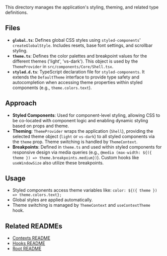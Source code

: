 This directory manages the application's styling, theming, and related type definitions.

## Files

- **`global.ts`**: Defines global CSS styles using `styled-components`' `createGlobalStyle`. Includes resets, base font settings, and scrollbar styling.
- **`theme.ts`**: Defines the color palettes and breakpoint values for the different themes ('light', 'vs-dark'). This object is used by the `ThemeProvider` in `src/components/Core/Shell.tsx`.
- **`styled.d.ts`**: TypeScript declaration file for `styled-components`. It extends the `DefaultTheme` interface to provide type safety and autocompletion when accessing theme properties within styled components (e.g., `theme.colors.text`).

## Approach

- **Styled Components**: Used for component-level styling, allowing CSS to be co-located with component logic and enabling dynamic styling based on props and theme.
- **Theming**: `ThemeProvider` wraps the application (`Shell`), providing the selected theme object (`light` or `vs-dark`) to all styled components via the `theme` prop. Theme switching is handled by `ThemeContext`.
- **Breakpoints**: Defined in `theme.ts` and used within styled components for responsive design via media queries (e.g., `@media (max-width: ${({ theme }) => theme.breakpoints.medium})`). Custom hooks like `useWindowSize` also utilize these breakpoints.

## Usage

- Styled components access theme variables like: `color: ${({ theme }) => theme.colors.text};`
- Global styles are applied automatically.
- Theme switching is managed by `ThemeContext` and `useContextTheme` hook.

## Related READMEs

- [Contexts README](../contexts/README.md)
- [Hooks README](../hooks/README.md)
- [Root README](../../README.md)

